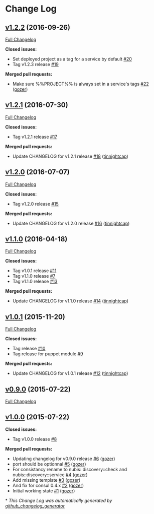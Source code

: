 # Change Log

## [v1.2.2](https://github.com/nubisproject/nubis-puppet-discovery/tree/v1.2.2) (2016-09-26)
[Full Changelog](https://github.com/nubisproject/nubis-puppet-discovery/compare/v1.2.1...v1.2.2)

**Closed issues:**

- Set deployed project as a tag for a service by default [\#20](https://github.com/nubisproject/nubis-puppet-discovery/issues/20)
- Tag v1.2.3 release [\#19](https://github.com/nubisproject/nubis-puppet-discovery/issues/19)

**Merged pull requests:**

- Make sure %%PROJECT%% is always set in a service's tags [\#22](https://github.com/nubisproject/nubis-puppet-discovery/pull/22) ([gozer](https://github.com/gozer))

## [v1.2.1](https://github.com/nubisproject/nubis-puppet-discovery/tree/v1.2.1) (2016-07-30)
[Full Changelog](https://github.com/nubisproject/nubis-puppet-discovery/compare/v1.2.0...v1.2.1)

**Closed issues:**

- Tag v1.2.1 release [\#17](https://github.com/nubisproject/nubis-puppet-discovery/issues/17)

**Merged pull requests:**

- Update CHANGELOG for v1.2.1 release [\#18](https://github.com/nubisproject/nubis-puppet-discovery/pull/18) ([tinnightcap](https://github.com/tinnightcap))

## [v1.2.0](https://github.com/nubisproject/nubis-puppet-discovery/tree/v1.2.0) (2016-07-07)
[Full Changelog](https://github.com/nubisproject/nubis-puppet-discovery/compare/v1.1.0...v1.2.0)

**Closed issues:**

- Tag v1.2.0 release [\#15](https://github.com/nubisproject/nubis-puppet-discovery/issues/15)

**Merged pull requests:**

- Update CHANGELOG for v1.2.0 release [\#16](https://github.com/nubisproject/nubis-puppet-discovery/pull/16) ([tinnightcap](https://github.com/tinnightcap))

## [v1.1.0](https://github.com/nubisproject/nubis-puppet-discovery/tree/v1.1.0) (2016-04-18)
[Full Changelog](https://github.com/nubisproject/nubis-puppet-discovery/compare/v1.0.1...v1.1.0)

**Closed issues:**

- Tag v1.0.1 release [\#11](https://github.com/nubisproject/nubis-puppet-discovery/issues/11)
- Tag v1.1.0 release [\#7](https://github.com/nubisproject/nubis-puppet-discovery/issues/7)
- Tag v1.1.0 release [\#13](https://github.com/nubisproject/nubis-puppet-discovery/issues/13)

**Merged pull requests:**

- Update CHANGELOG for v1.1.0 release [\#14](https://github.com/nubisproject/nubis-puppet-discovery/pull/14) ([tinnightcap](https://github.com/tinnightcap))

## [v1.0.1](https://github.com/nubisproject/nubis-puppet-discovery/tree/v1.0.1) (2015-11-20)
[Full Changelog](https://github.com/nubisproject/nubis-puppet-discovery/compare/v0.9.0...v1.0.1)

**Closed issues:**

- Tag  release [\#10](https://github.com/nubisproject/nubis-puppet-discovery/issues/10)
- Tag release for puppet module [\#9](https://github.com/nubisproject/nubis-puppet-discovery/issues/9)

**Merged pull requests:**

- Update CHANGELOG for v1.0.1 release [\#12](https://github.com/nubisproject/nubis-puppet-discovery/pull/12) ([tinnightcap](https://github.com/tinnightcap))

## [v0.9.0](https://github.com/nubisproject/nubis-puppet-discovery/tree/v0.9.0) (2015-07-22)
[Full Changelog](https://github.com/nubisproject/nubis-puppet-discovery/compare/v1.0.0...v0.9.0)

## [v1.0.0](https://github.com/nubisproject/nubis-puppet-discovery/tree/v1.0.0) (2015-07-22)
**Closed issues:**

- Tag v1.0.0 release [\#8](https://github.com/nubisproject/nubis-puppet-discovery/issues/8)

**Merged pull requests:**

- Updating changelog for v0.9.0 release [\#6](https://github.com/nubisproject/nubis-puppet-discovery/pull/6) ([gozer](https://github.com/gozer))
- port should be optionnal [\#5](https://github.com/nubisproject/nubis-puppet-discovery/pull/5) ([gozer](https://github.com/gozer))
- For consistancy rename to nubis::discovery::check and nubis::discovery::service [\#4](https://github.com/nubisproject/nubis-puppet-discovery/pull/4) ([gozer](https://github.com/gozer))
- Add missing template [\#3](https://github.com/nubisproject/nubis-puppet-discovery/pull/3) ([gozer](https://github.com/gozer))
- And fix for consul 0.4.x [\#2](https://github.com/nubisproject/nubis-puppet-discovery/pull/2) ([gozer](https://github.com/gozer))
- Initial working state [\#1](https://github.com/nubisproject/nubis-puppet-discovery/pull/1) ([gozer](https://github.com/gozer))



\* *This Change Log was automatically generated by [github_changelog_generator](https://github.com/skywinder/Github-Changelog-Generator)*